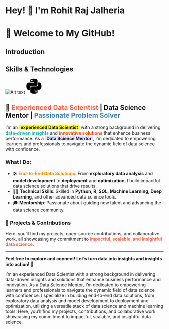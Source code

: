# Hey! 👋 I'm Rohit Raj Jalheria
# 👋 Welcome to My GitHub!

## Introduction
## Skills & Technologies
![Alt text](./controllers_brief.svg)
<img src="https://raw.githubusercontent.com/jhhalls/jhhalls/refs/heads/main/icons/python.svg"> 


## 🌟 **<span style="color:#FF6347">Experienced Data Scientist</span> | Data Science Mentor | <span style="color:#4682B4">Passionate Problem Solver</span>**

I’m an **<span style="background-color:#FFFF00; padding: 0 5px; border-radius: 5px">experienced Data Scientist</span>** with a strong background in delivering **<span style="color:#20B2AA">data-driven insights</span>** and **<span style="color:#FF4500">innovative solutions</span>** that enhance business performance. As a **<span style="background-color:#E6E6FA; padding: 0 5px; border-radius: 5px">Data Science Mentor</span>**, I’m dedicated to empowering learners and professionals to navigate the dynamic field of data science with confidence.

### **What I Do:**
- 🛠️ **<span style="color:#FF8C00">End-to-End Data Solutions</span>**: From **exploratory data analysis** and **model development** to **deployment** and **optimization**, I build impactful data science solutions that drive results.
- 🧑‍💻 **Technical Skills**: Skilled in **Python, R, SQL, Machine Learning, Deep Learning**, and other advanced data science tools.
- 🎓 **Mentorship**: Passionate about guiding new talent and advancing the data science community.

### **🚀 Projects & Contributions**
Here, you’ll find my projects, open-source contributions, and collaborative work, all showcasing my commitment to **<span style="color:#FF6347">impactful, scalable, and insightful data science</span>**.

---

**Feel free to explore and connect! Let’s turn data into insights and insights into action!** 🚀




I’m an experienced Data Scientist with a strong background in delivering data-driven insights and solutions that enhance business performance and innovation. As a Data Science Mentor, I’m dedicated to empowering learners and professionals to navigate the dynamic field of data science with confidence. I specialize in building end-to-end data solutions, from exploratory data analysis and model development to deployment and optimization, utilizing a versatile stack of data science and machine learning tools. Here, you’ll find my projects, contributions, and collaborative work showcasing my commitment to impactful, scalable, and insightful data science.
<!--
**jhhalls/jhhalls** is a ✨ _special_ ✨ repository because its `README.md` (this file) appears on your GitHub profile.

Here are some ideas to get you started:

- 🔭 I’m currently working on ...
- 🌱 I’m currently learning ...
- 👯 I’m looking to collaborate on ...
- 🤔 I’m looking for help with ...
- 💬 Ask me about ...
- 📫 How to reach me: ...
- 😄 Pronouns: ...
- ⚡ Fun fact: ...
-->
